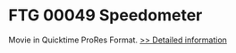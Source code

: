 # FTG 00049 Speedometer
Movie in Quicktime ProRes Format.
[>> Detailed information](https://secure.shareit.com/shareit/product.html?productid=300618431&affiliateid=200057808)